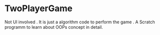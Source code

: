 # TwoPlayerGame
Not UI involved . 
It is just a algorithm code to perform the game .
A Scratch programm to learn about OOPs concept in detail.


